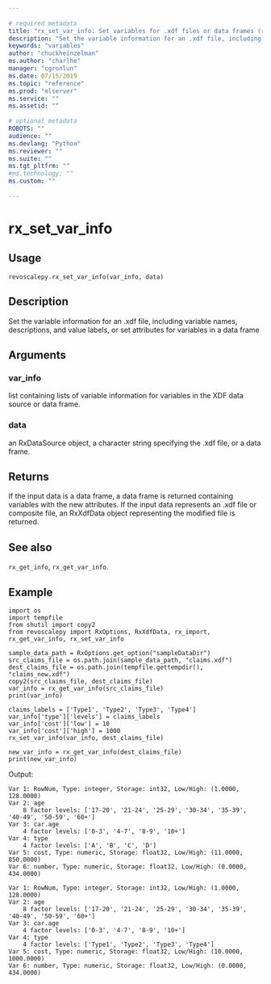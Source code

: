 ```yaml
--- 
 
# required metadata 
title: "rx_set_var_info: Set variables for .xdf files or data frames (revoscalepy)" 
description: "Set the variable information for an .xdf file, including variable names, descriptions, and value labels, or set attributes for variables in a data frame" 
keywords: "variables" 
author: "chuckheinzelman"
ms.author: "charlhe" 
manager: "cgronlun" 
ms.date: 07/15/2019
ms.topic: "reference" 
ms.prod: "mlserver" 
ms.service: "" 
ms.assetid: "" 
 
# optional metadata 
ROBOTS: "" 
audience: "" 
ms.devlang: "Python" 
ms.reviewer: "" 
ms.suite: "" 
ms.tgt_pltfrm: "" 
#ms.technology: "" 
ms.custom: "" 
 
---
```


# rx_set_var_info


 


## Usage



```
revoscalepy.rx_set_var_info(var_info, data)
```





## Description

Set the variable information for an .xdf file, including variable
names, descriptions, and value labels, or set attributes for variables in
a data frame


## Arguments


### var_info

list containing lists of variable information for variables
in the XDF data source or data frame.


### data

an RxDataSource object, a character string specifying the .xdf
file, or a data frame.


## Returns

If the input data is a data frame, a data frame is returned
containing variables with the new attributes. If the input data represents an
.xdf file or composite file, an RxXdfData object representing the modified
file is returned.


## See also

`rx_get_info`,
`rx_get_var_info`.


## Example



```
import os
import tempfile
from shutil import copy2
from revoscalepy import RxOptions, RxXdfData, rx_import, rx_get_var_info, rx_set_var_info

sample_data_path = RxOptions.get_option("sampleDataDir")
src_claims_file = os.path.join(sample_data_path, "claims.xdf")
dest_claims_file = os.path.join(tempfile.gettempdir(), "claims_new.xdf")
copy2(src_claims_file, dest_claims_file)
var_info = rx_get_var_info(src_claims_file)
print(var_info)

claims_labels = ['Type1', 'Type2', 'Type3', 'Type4']
var_info['type']['levels'] = claims_labels
var_info['cost']['low'] = 10
var_info['cost']['high'] = 1000
rx_set_var_info(var_info, dest_claims_file)

new_var_info = rx_get_var_info(dest_claims_file)
print(new_var_info)
```


Output:



```
Var 1: RowNum, Type: integer, Storage: int32, Low/High: (1.0000, 128.0000)
Var 2: age
	8 factor levels: ['17-20', '21-24', '25-29', '30-34', '35-39', '40-49', '50-59', '60+']
Var 3: car.age
	4 factor levels: ['0-3', '4-7', '8-9', '10+']
Var 4: type
	4 factor levels: ['A', 'B', 'C', 'D']
Var 5: cost, Type: numeric, Storage: float32, Low/High: (11.0000, 850.0000)
Var 6: number, Type: numeric, Storage: float32, Low/High: (0.0000, 434.0000)

Var 1: RowNum, Type: integer, Storage: int32, Low/High: (1.0000, 128.0000)
Var 2: age
	8 factor levels: ['17-20', '21-24', '25-29', '30-34', '35-39', '40-49', '50-59', '60+']
Var 3: car.age
	4 factor levels: ['0-3', '4-7', '8-9', '10+']
Var 4: type
	4 factor levels: ['Type1', 'Type2', 'Type3', 'Type4']
Var 5: cost, Type: numeric, Storage: float32, Low/High: (10.0000, 1000.0000)
Var 6: number, Type: numeric, Storage: float32, Low/High: (0.0000, 434.0000)
```

